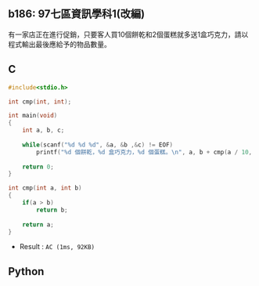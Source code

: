 ## b186: 97七區資訊學科1(改編)
有一家店正在進行促銷，只要客人買10個餅乾和2個蛋糕就多送1盒巧克力，請以程式輸出最後應給予的物品數量。

## C
```C
#include<stdio.h>

int cmp(int, int);

int main(void)
{
	int a, b, c;
	
	while(scanf("%d %d %d", &a, &b ,&c) != EOF)
		printf("%d 個餅乾，%d 盒巧克力，%d 個蛋糕。\n", a, b + cmp(a / 10, c / 2), c);
	
	return 0;
}

int cmp(int a, int b)
{
	if(a > b)
		return b;
	
	return a;
}
```
 * Result : `AC (1ms, 92KB)`

## Python
